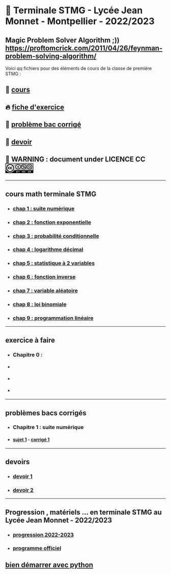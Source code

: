 # :santa: Terminale STMG - Lycée Jean Monnet - Montpellier - 2022/2023

Magic Problem Solver Algorithm ;)) https://proftomcrick.com/2011/04/26/feynman-problem-solving-algorithm/
---------------------------------------------------------------------------------------------------------------------------

Voici qq fichiers pour des éléments de cours de la classe de première STMG :

## 🌈 [cours](#cours)

## 🔥 [fiche d'exercice](#exercice)

## 🚀 [problème bac corrigé](#E3C)

## 👋 [devoir](#devoir)

## 🔐 WARNING : document under LICENCE CC ![Licence CC](https://github.com/Math13Net/NSI-premiere/blob/master/licence%20CC.png)


-----------------------------------------------------------------------------------------------------------------------------
## <a name="cours"></a> cours math terminale STMG
* ### [chap 1 : suite numérique](http://mathsfg.net.free.fr/terminale/TSTMG2020/suites/suitescoursacompleterTSTMG.pdf)
* ### [chap 2 : fonction exponentielle](http://mathsfg.net.free.fr/terminale/TSTMG2020/exponentielle/exponentielleCoursACompleterTSTMG.pdf)
* ### [chap 3 : probabilité conditionnelle](http://mathsfg.net.free.fr/terminale/TSTMG2020/probabilitesConditionnelles/probabilitesConditionnellesCoursACompleterTSTMG.pdf)
* ### [chap 4 : logarithme décimal](http://mathsfg.net.free.fr/terminale/TSTMG2020/fonctionLog/fonctionLogCoursACompleterTSTMG.pdf)
* ### [chap 5 : statistique à 2 variables](http://mathsfg.net.free.fr/terminale/TSTMG2020/statistiques/statistiquesCoursACompleterTSTMG.pdf)
* ### [chap 6 : fonction inverse](http://mathsfg.net.free.fr/terminale/TSTMG2020/fonctionInverse/fonctionInverseCoursAcompleterTSTMG.pdf)
* ### [chap 7 : variable aléatoire](http://mathsfg.net.free.fr/terminale/TSTMG2020/variablesAleatoires/probabilitesVariablesAleatoireCoursTSTMGacompleter.pdf)
* ### [chap 8 : loi binomiale](http://mathsfg.net.free.fr/terminale/TSTMG2020/binomiale/binomialeCoursACompleterTSTMG.pdf)
* ### [chap 9 : programmation linéaire](http://mathsfg.net.free.fr/terminale/TSTMG2020/programmationlineaire/programmationlineairecoursacompleterTSTMG.pdf)

-----------------------------------------------------------------------------------------------------------------------------
## <a name="exercice"></a> exercice à faire
* ### Chapitre 0 : 
* #### []()
* #### []()
* #### []()


-----------------------------------------------------------------------------------------------------------------------------
## <a name="E3C"></a> problèmes bacs corrigés
* ### Chapitre 1 : suite numérique
* #### [sujet 1]() - [corrigé 1]()


-----------------------------------------------------------------------------------------------------------------------------
## <a name="devoir"></a> devoirs
* ### [devoir 1]()
* ### [devoir 2](http://fr.shaarr.com/app/i-love-you/7509/i-love-coucou)

-----------------------------------------------------------------------------------------------------------------------------
## Progression , matériels ... en terminale STMG au Lycée Jean Monnet - 2022/2023
* ### [progression 2022-2023]()
* ### [programme officiel](https://cache.media.education.gouv.fr/file/SPE8_MENJ_25_7_2019/91/4/spe242_annexe_1158914.pdf)

## [bien démarrer avec python](https://xn--petitfut-i1a.com/download/cours-initiation-python/)
